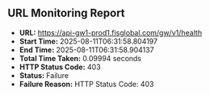 ## URL Monitoring Report

- **URL:** https://api-gw1-prod1.fisglobal.com/gw/v1/health
- **Start Time:** 2025-08-11T06:31:58.804197
- **End Time:** 2025-08-11T06:31:58.904137
- **Total Time Taken:** 0.09994 seconds
- **HTTP Status Code:** 403
- **Status:** Failure
- **Failure Reason:** HTTP Status Code: 403

